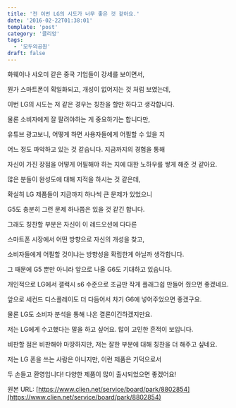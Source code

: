 ```yaml
---
title: '전 이번 LG의 시도가 너무 좋은 것 같아요.'
date: '2016-02-22T01:38:01'
template: 'post'
category: '클리앙'
tags: 
  - '모두의공원'
draft: false
---
```


화웨이나 샤오미 같은 중국 기업들이 강세를 보이면서, 

뭔가 스마트폰이 획일화되고, 개성이 없어지는 것 처럼 보였는데,

이번 LG의 시도는 저 같은 경우는 칭찬을 할만 하다고 생각합니다.

물론 소비자에게 잘 팔려야하는 게 중요하기는 합니다만, 

유튜브 광고보니, 어떻게 하면 사용자들에게 어필할 수 있을 지

어느 정도 파악하고 있는 것 같습니다. 지금까지의 경험을 통해

자신이 가진 장점을 어떻게 어필해야 하는 지에 대한 노하우를 쌓게 해준 것 같아요.

많은 분들이 완성도에 대해 지적을 하시는 것 같은데,

확실히 LG 제품들이 지금까지 하나씩 큰 문제가 있었으니

G5도 충분히 그런 문제 하나쯤은 있을 것 같긴 합니다. 

그래도 칭찬할 부분은 자신이 이 레드오션에 다다른

스마트폰 시장에서 어떤 방향으로 자신의 개성을 찾고, 

소비자들에게 어필할 것이냐는 방향성을 확립한게 아닐까 생각합니다.

그 때문에 G5 뿐만 아니라 앞으로 나올 G6도 기대하고 있습니다. 

개인적으로 LG에서 갤럭시 s6 수준으로 조금만 작게 플래그쉽 만들어 줬으면 좋겠네요.

앞으로 세컨드 디스플레이도 더 다듬어서 차기 G6에 넣어주었으면 좋겠구요. 

물론 LG도 소비자 분석을 통해 나온 결론이긴하겠지만요. 

저는 LG에게 수고했다는 말을 하고 싶어요. 많이 고민한 흔적이 보입니다. 

비판할 점은 비판해야 마땅하지만, 저는 잘한 부분에 대해 칭찬을 더 해주고 싶네요.

저는 LG 폰을 쓰는 사람은 아니지만, 이런 제품은 기덕으로서 

두 손들고 환영입니다! 다양한 제품이 많이 출시되었으면 좋겠어요!

원본 URL: [https://www.clien.net/service/board/park/8802854](https://www.clien.net/service/board/park/8802854)